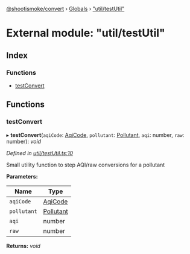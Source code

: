 [@shootismoke/convert](../README.md) › [Globals](../globals.md) › ["util/testUtil"](_util_testutil_.md)

# External module: "util/testUtil"

## Index

### Functions

* [testConvert](_util_testutil_.md#testconvert)

## Functions

###  testConvert

▸ **testConvert**(`aqiCode`: [AqiCode](_types_.md#aqicode), `pollutant`: [Pollutant](_util_pollutant_.md#pollutant), `aqi`: number, `raw`: number): *void*

*Defined in [util/testUtil.ts:10](https://github.com/shootismoke/common/blob/5e67d25/packages/convert/src/util/testUtil.ts#L10)*

Small utility function to step AQI/raw conversions for a pollutant

**Parameters:**

Name | Type |
------ | ------ |
`aqiCode` | [AqiCode](_types_.md#aqicode) |
`pollutant` | [Pollutant](_util_pollutant_.md#pollutant) |
`aqi` | number |
`raw` | number |

**Returns:** *void*
